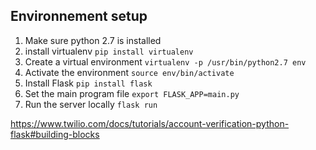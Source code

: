 ## Environnement setup

1. Make sure python 2.7 is installed
1. install virtualenv `pip install virtualenv`
1. Create a virtual environment `virtualenv -p /usr/bin/python2.7 env`
1. Activate the environment `source env/bin/activate`
1. Install Flask `pip install flask`
1. Set the main program file `export FLASK_APP=main.py`
1. Run the server locally `flask run`

https://www.twilio.com/docs/tutorials/account-verification-python-flask#building-blocks
